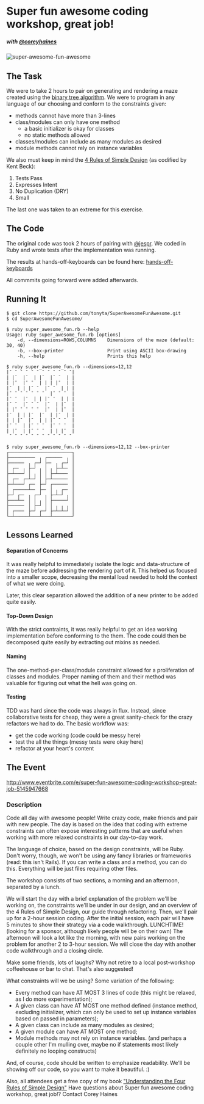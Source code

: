 # Super fun awesome coding workshop, great job!
##### with [@coreyhaines](https://github.com/coreyhaines/)
![super-awesome-fun-awesome](https://cloud.githubusercontent.com/assets/5795302/7339035/1955a180-ec15-11e4-8f46-e705e3e7dabd.jpeg)

## The Task
We were to take 2 hours to pair on generating and rendering a maze created using the [binary tree algorithm](http://weblog.jamisbuck.org/2011/2/1/maze-generation-binary-tree-algorithm). We were to program in any language of our choosing and conform to the constraints given:
- methods cannot have more than 3-lines
- class/modules can only have one method
  - a basic initializer is okay for classes
  - no static methods allowed
- classes/modules can include as many modules as desired
- module methods cannot rely on instance variables

We also must keep in mind the [4 Rules of Simple Design](http://c2.com/cgi/wiki?XpSimplicityRules) (as codified by Kent Beck):

1. Tests Pass
2. Expresses Intent
3. No Duplication (DRY)
4. Small

The last one was taken to an extreme for this exercise.

## The Code
The original code was took 2 hours of pairing with [@jespr](https://github.com/jespr).
We coded in Ruby and wrote tests after the implementation was running.

The results at hands-off-keyboards can be found here: [hands-off-keyboards](https://github.com/tonyta/SuperAwesomeFunAwesome/tree/hands-off-keyboards)

All commmits going forward were added afterwards.

## Running It
```
$ git clone https://github.com/tonyta/SuperAwesomeFunAwesome.git
$ cd SuperAwesomeFunAwesome/

$ ruby super_awesome_fun.rb --help
Usage: ruby super_awesome_fun.rb [options]
    -d, --dimensions=ROWS,COLUMNS    Dimensions of the maze (default: 30, 40)
    -b, --box-printer                Print using ASCII box-drawing
    -h, --help                       Prints this help

$ ruby super_awesome_fun.rb --dimensions=12,12
|¯ ¯ ¯ ¯ ¯ ¯ ¯ ¯ ¯ ¯ ¯ ¯|
| |¯  |¯  | |¯  |¯ ¯  | |
| |¯  |¯ ¯  | | | |¯  | |
|¯  | | |¯ ¯  |¯ ¯  | | |
|¯ ¯ ¯ ¯ ¯ ¯ ¯  |¯ ¯ ¯  |
|¯ ¯  |¯  | | |¯ ¯  | | |
|¯ ¯  |¯ ¯ ¯  |¯  | |¯  |
| |¯ ¯ ¯ ¯ ¯  |¯  | |¯  |
|¯  | | |¯  |¯  | |¯  | |
| | |¯  |¯  | | |¯ ¯ ¯  |
|¯ ¯  | |¯ ¯ ¯  |¯ ¯ ¯  |
| |¯  | |¯ ¯ ¯  | | |¯  |
 ¯ ¯ ¯ ¯ ¯ ¯ ¯ ¯ ¯ ¯ ¯ ¯

$ ruby super_awesome_fun.rb --dimensions=12,12 --box-printer
┌───────────────────────┐
├─────────╴ ╷ ┌─────╴ ╷ │
├─────╴ ╷ ┌─┘ ├─╴ ╷ ┌─┘ │
│ ┌─╴ ╷ ├─┘ ╷ │ ╷ ├─┴─╴ │
├─┴───┘ │ ╷ │ │ ├─┴───╴ │
│ ┌─╴ ┌─┴─┘ │ ├─┴─────╴ │
├─┴───┘ ┌─╴ ├─┘ ┌─────╴ │
│ ┌─────┴─╴ ├─╴ │ ╷ ┌─╴ │
├─┘ ┌─╴ ╷ ┌─┘ ╷ ├─┴─┘ ╷ │
├───┴─╴ │ │ ╷ │ ├─────┘ │
├─────╴ │ ├─┘ │ │ ╷ ╷ ╷ │
│ ┌───╴ ├─┘ ┌─┘ ├─┴─┴─┘ │
└─┴─────┴───┴───┴───────┘
```

## Lessons Learned
#### Separation of Concerns
It was really helpful to immediately isolate the logic and data-structure of the maze before addressing the rendering part of it. This helped us focused into a smaller scope, decreasing the mental load needed to hold the context of what we were doing.

Later, this clear separation allowed the addition of a new printer to be added quite easily.
#### Top-Down Design
With the strict contraints, it was really helpful to get an idea working implementation before conforming to the them. The code could then be decomposed quite easily by extracting out mixins as needed.
#### Naming
The one-method-per-class/module constraint allowed for a proliferation of classes and modules. Proper naming of them and their method was valuable for figuring out what the hell was going on.
#### Testing
TDD was hard since the code was always in flux. Instead, since collaborative tests for cheap, they were a great sanity-check for the crazy refactors we had to do. The basic workflow was:
- get the code working (code could be messy here)
- test the all the things (messy tests were okay here)
- refactor at your heart's content


## The Event
http://www.eventbrite.com/e/super-fun-awesome-coding-workshop-great-job-5145947668

### Description

Code all day with awesome people! Write crazy code, make friends and pair with new people.
The day is based on the idea that coding with extreme constraints can often expose interesting patterns that are useful when working with more relaxed constraints in our day-to-day work.

The language of choice, based on the design constraints, will be Ruby. Don't worry, though, we won't be using any fancy libraries or frameworks (read: this isn't Rails). If you can write a class and a method, you can do this. Everything will be just files requiring other files.

The workshop consists of two sections, a morning and an afternoon, separated by a lunch.

We will start the day with a brief explanation of the problem we'll be working on, the constraints we'll be under in our design, and an overview of the 4 Rules of Simple Design, our guide through refactoring. Then, we'll pair up for a 2-hour session coding.
After the initial session, each pair will have 5 minutes to show their strategy via a code walkthrough.
LUNCHTIME! (looking for a sponsor, although likely people will be on their own)
The afternoon will look a lot like the morning, with new pairs working on the problem for another 2 to 3-hour session. We will close the day with another code walkthrough and a closing circle.

Make some friends, lots of laughs? Why not retire to a local post-workshop coffeehouse or bar to chat. That's also suggested!

What constraints will we be using? Some variation of the following:
- Every method can have AT MOST 3 lines of code (this might be relaxed, as I do more experimentation);
- A given class can have AT MOST one method defined (instance method, excluding initializer, which can only be used to set up instance variables based on passed in parameters);
- A given class can include as many modules as desired;
- A given module can have AT MOST one method;
- Module methods may not rely on instance variables.
(and perhaps a couple other I'm mulling over, maybe no if statements most likely definitely no looping constructs)

And, of course, code should be written to emphasize readability. We'll be showing off our code, so you want to make it beautiful. :)

Also, all attendees get a free copy of my book ["Understanding the Four Rules of Simple Design"](https://leanpub.com/4rulesofsimpledesign)
Have questions about Super fun awesome coding workshop, great job!? Contact Corey Haines
